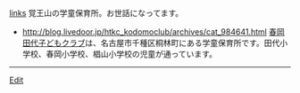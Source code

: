 ---
---
[links](/links)
覚王山の学童保育所。お世話になってます。
* http://blog.livedoor.jp/htkc_kodomoclub/archives/cat_984641.html
[春岡田代子どもクラブ](/春岡田代子どもクラブ)は、名古屋市千種区桐林町にある学童保育所です。田代小学校、春岡小学校、椙山小学校の児童が通っています。

----
[Edit](https://github.com/vitroid/vitroid.github.io/edit/master/MD/春岡田代子どもクラブ.md)
